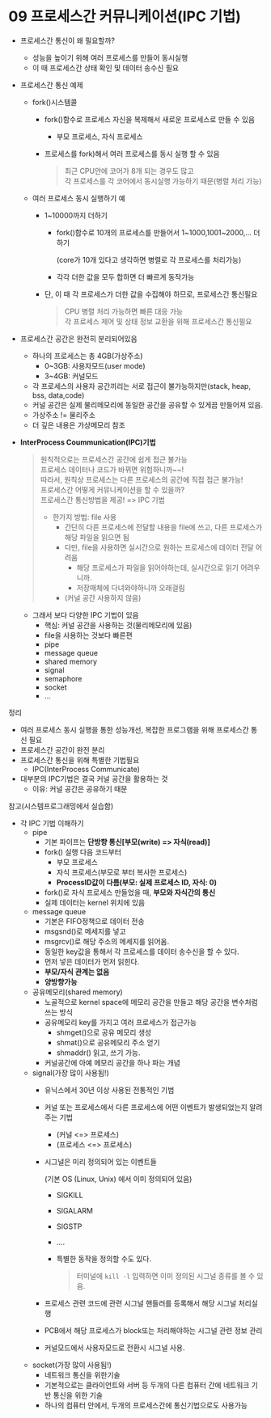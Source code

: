 # 09 프로세스간 커뮤니케이션\(IPC 기법\)

* 프로세스간 통신이 왜 필요할까?
  * 성능을 높이기 위해 여러 프로세스를 만들어 동시실행
  * 이 때 프로세스간 상태 확인 및 데이터 송수신 필요
* 프로세스간 통신 예제
  * fork\(\)시스템콜
    * fork\(\)함수로 프로세스 자신을 복제해서 새로운 프로세스로 만들 수 있음
      * 부모 프로세스, 자식 프로세스
    * 프로세스를 fork\)해서 여러 프로세스를 동시 실행 할 수 있음

      > 최근 CPU안에 코어가 8개 되는 경우도 많고  
      > 각 프로세스를 각 코어에서 동시실행 가능하기 때문\(병렬 처리 가능\)
  * 여러 프로세스 동시 실행하기 예
    * 1~10000까지 더하기
      * fork\(\)함수로 10개의 프로세스를 만들어서 1~1000,1001~2000,... 더하기  

        \(core가 10개 있다고 생각하면 병렬로 각 프로세스를 처리가능\)

      * 각각 더한 값을 모두 합하면 더 빠르게 동작가능
    * 단, 이 때 각 프로세스가 더한 값을 수집해야 하므로, 프로세스간 통신필요

      > CPU 병렬 처리 가능하면 빠른 대응 가능  
      > 각 프로세스 제어 및 상태 정보 교환을 위해 프로세스간 통신필요
* 프로세스간 공간은 완전히 분리되어있음
  * 하나의 프로세스는 총 4GB\(가상주소\)
    * 0~3GB: 사용자모드\(user mode\)
    * 3~4GB: 커널모드
  * 각 프로세스의 사용자 공간끼리는 서로 접근이 불가능하지만\(stack, heap, bss, data,code\)
  * 커널 공간은 실제 물리메모리에 동일한 공간을 공유할 수 있게끔 만들어져 있음.
  * 가상주소 != 물리주소
  * 더 깊은 내용은 가상메모리 참조
* **InterProcess Coummunication\(IPC\)기법**

  > 원칙적으로는 프로세스간 공간에 쉽게 접근 불가능  
  > 프로세스 데이터나 코드가 바뀌면 위험하니까~~!  
  > 따라서, 원칙상 프로세스는 다른 프로세스의 공간에 직접 접근 불가능!  
  > 프로세스간 어떻게 커뮤니케이션을 할 수 있을까?  
  > 프로세스간 통신방법을 제공! =&gt; IPC 기법
  >
  > * 한가지 방법: file 사용
  >   * 간단히 다른 프로세스에 전달할 내용을 file에 쓰고, 다른 프로세스가 해당 파일을 읽으면 됨
  >   * 다만, file을 사용하면 실시간으로 원하는 프로세스에 데이터 전달 어려움
  >     * 해당 프로세스가 파일을 읽어야하는데, 실시간으로 읽기 어려우니까.
  >     * 저장매체에 다녀와야하니까 오래걸림
  >   * \(커널 공간 사용하지 않음\)

  * 그래서 보다 다양한 IPC 기법이 있음
    * 핵심: 커널 공간을 사용하는 것\(물리메모리에 있음\)
    * file을 사용하는 것보다 빠른편
    * pipe
    * message queue
    * shared memory 
    * signal
    * semaphore
    * socket
    * ...

정리

* 여러 프로세스 동시 실행을 통한 성능개선, 복잡한 프로그램을 위해 프로세스간 통신 필요
* 프로세스간 공간이 완전 분리
* 프로세스간 통신을 위해 특별한 기법필요
  * IPC\(InterProcess Communicate\)
* 대부분의 IPC기법은 결국 커널 공간을 활용하는 것
  * 이유: 커널 공간은 공유하기 때문

참고\(시스템프로그래밍에서 실습함\)

* 각 IPC 기법 이해하기
  * pipe
    * 기본 파이프는 **단방향 통신\[부모\(write\) =&gt; 자식\(read\)\]**
    * fork\(\) 실행 다음 코드부터
      * 부모 프로세스
      * 자식 프로세스\(부모로 부터 복사한 프로세스\)
      * **ProcessID값이 다름\(부모: 실제 프로세스 ID, 자식: 0\)**
    * fork\(\)로 자식 프로세스 만들었을 때, **부모와 자식간의 통신**
    * 실제 데이터는 kernel 위치에 있음
  * message queue
    * 기본은 FIFO정책으로 데이터 전송
    * msgsnd\(\)로 메세지를 넣고
    * msgrcv\(\)로 해당 주소의 메세지를 읽어옴.
    * 동일한 key값을 통해서 각 프로세스를 데이터 송수신을 할 수 있다.
    * 먼저 넣은 데이터가 먼저 읽힌다.
    * **부모/자식 관계는 없음**
    * **양방향가능**
  * 공유메모리\(shared memory\)
    * 노골적으로 kernel space에 메모리 공간을 만들고 해당 공간을 변수처럼 쓰는 방식
    * 공유메모리 key를 가지고 여러 프로세스가 접근가능
      * shmget\(\)으로 공유 메모리 생성
      * shmat\(\)으로 공유메모리 주소 얻기
      * shmaddr\(\) 읽고, 쓰기 가능.
    * 커널공간에 아예 메모리 공간을 하나 파는 개념
  * signal\(가장 많이 사용됨!\)
    * 유닉스에서 30년 이상 사용된 전통적인 기법
    * 커널 또는 프로세스에서 다른 프로세스에 어떤 이벤트가 발생되었는지 알려주는 기법
      * \(커널 &lt;=&gt; 프로세스\)
      * \(프로세스 &lt;=&gt; 프로세스\)
    * 시그널은 미리 정의되어 있는 이벤트들  

      \(기본 OS \(Linux, Unix\) 에서 이미 정의되어 있음\)

      * SIGKILL
      * SIGALARM
      * SIGSTP 
      * ....
      * 특별한 동작을 정의할 수도 있다.

        > 터미널에 `kill -l` 입력하면 이미 정의된 시그널 종류를 볼 수 있음.

    * 프로세스 관련 코드에 관련 시그널 핸들러를 등록해서 해당 시그널 처리실행
    * PCB에서 해당 프로세스가 block또는 처리해야하는 시그널 관련 정보 관리
    * 커널모드에서 사용자모드로 전환시 시그널 사용.
  * socket\(가장 많이 사용됨!\)
    * 네트워크 통신을 위한기술
    * 기본적으로는 클라이언트와 서버 등 두개의 다른 컴퓨터 간에 네트워크 기반 통신을 위한 기술
    * 하나의 컴퓨터 안에서, 두개의 프로세스간에 통신기법으로도 사용가능

